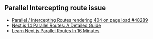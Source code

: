 ## Parallel Intercepting route issue

- [Parallel / Intercepting Routes rendering 404 on page load #48289](https://github.com/vercel/next.js/issues/48289)
- [Next.js 14 Parallel Routes: A Detailed Guide](https://www.builder.io/blog/nextjs-14-parallel-routes)
- [Learn Next.js Parallel Routes In 16 Minutes](https://youtu.be/wi8kF8UniUI?si=aWHcb8G8CltqwGTi)
